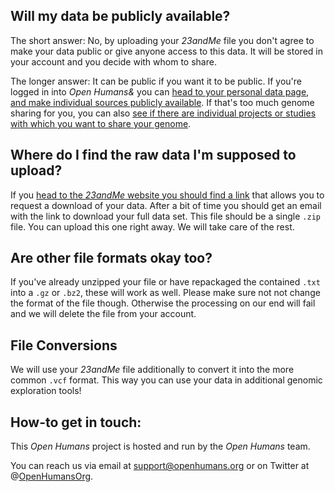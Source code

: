 ## Will my data be publicly available?
The short answer: No, by uploading your *23andMe* file you don't agree to make your data public or give anyone access to this data. It will be stored in your account and you decide with whom to share.

The longer answer: It can be public if you want it to be public. If you're logged in into *Open Humans&* you can [head to your personal data page, and make individual sources publicly available](https://www.openhumans.org/member/me/data/). If that's too much genome sharing for you, you can also [see if there are individual projects or studies with which you want to share your genome](https://www.openhumans.org/explore-share/).

## Where do I find the raw data I'm supposed to upload?
If you [head to the *23andMe* website you should find a link](https://you.23andme.com/tools/data/download/) that allows you to request a download of your data. After a bit of time you should
get an email with the link to download your full data set. This file should
be a single `.zip` file. You can upload this one right away. We will take care
of the rest.

## Are other file formats okay too?
If you've already unzipped your file or have repackaged the contained `.txt`
into a `.gz` or `.bz2`, these will work as well. Please make sure not not change
the format of the file though. Otherwise the processing on our end will fail
and we will delete the file from your account.

## File Conversions
We will use your *23andMe* file additionally to convert it into the more
common `.vcf` format. This way you can use your data in additional genomic
exploration tools!

## How-to get in touch:
This *Open Humans* project is hosted and run by the *Open Humans* team.

You can reach us via email at support@openhumans.org or on Twitter at @[OpenHumansOrg](http://www.twitter.com/OpenHumansOrg).
